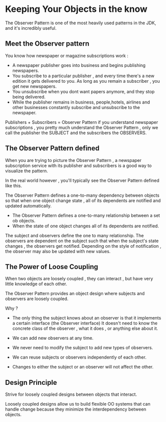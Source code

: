 
# Keeping Your Objects in the know #

The Observer Pattern is one of the most heavily used patterns in the JDK, and it's incredibly useful.

## Meet the Observer pattern ##
You know how newspaper or magazine subscriptions work : 

- A newspaper publisher goes into business and begins publishing newspapers.
- You subscribe to a particular publisher , and every time there's a new edition it gets delivered to you. As long as you remain a subscriber , you get new newspapers.
- You unsubscribe when you dont want papers anymore, and they stop being delivered.
- While the publisher remains in business, people,hotels, airlines and other businesses constantly subscribe and unsubscribe to the newspaper.

Publishers + Subscribers = Observer Pattern
if you understand newspaper subscriptions , you pretty much understand the Observer Pattern , only we call the publisher the SUBJECT and the subscribers the OBSERVERS.

## The Observer Pattern defined ##

When you are trying to picture the Observer Pattern , a newspaper subscription service with its publisher and subscribers is a good way to visualize the pattern.
 
In the real world however , you'll typically see the Observer Pattern defined like this.

The Observer Pattern defines a one-to-many dependency between objects so that when one object change state , all of its dependents are notified and updated automatically.

- The Observer Pattern defines a one-to-many relationship between a set ob objects.
- When the state of one object changes all of its dependents are notified.

The subject and observers define the one to many relationship.
The observers are dependent on the subject such that when the subject's state changes , the observers get notified.
Depending on the style of notification , the observer may also be updated with new values.

## The Power of Loose Coupling ##

When two objects are loosely coupled , they can interact , but have very little knowledge of each other.

The Observer Pattern provides an object design where subjects and observers are loosely coupled.

Why ?

- The only thing the subject knows about an observer is that it implements a certain interface (the Observer interface)
It doesn't need to know the concrete class of the observer , what it does , or anything else about it.
  
- We can add new observers at any time.

- We never need to modify the subject to add new types of observers.

- We can reuse subjects or observers independently of each other.

- Changes to either the subject or an observer will not affect the other.

## Design Principle ##
Strive for loosely coupled designs between objects that interact.

Loosely coupled designs allow us to build flexible OO systems that can handle change because they minimize the interdependency between objects.
